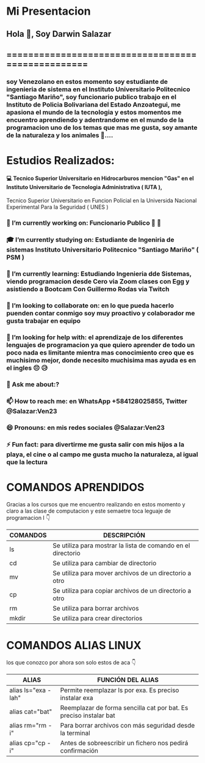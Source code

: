 # Mi Presentacion

## Hola 👋, Soy Darwin Salazar 

## ==================================================
### soy Venezolano en estos momento soy estudiante de ingenieria de sistema en el Instituto Universitario Politecnico "Santiago Mariño", soy funcionario publico trabajo en el Instituto de Policia Bolivariana del Estado Anzoategui, me apasiona el mundo de la tecnologia y estos momentos me encuentro aprendiendo y adentrandome en el mundo de la programacion uno de los temas que mas me gusta, soy amante de la naturaleza y los animales 🐶....

# Estudios Realizados:
#### 💻 Tecnico Superior Universitario en Hidrocarburos mencion "Gas" en el Instituto Universitario de Tecnologia Administrativa ( IUTA ),
Tecnico Superior Universitario en Funcion Policial en la Universida Nacional Experimental Para la Seguridad ( UNES )

### 🏢 I’m currently working on: Funcionario Publico 👮 🚓
### 🎓 I’m currently studying on: Estudiante de Ingeniria de sistemas Instituto Universitario Politecnico "Santiago Mariño" ( PSM )
### 🏫 I’m currently learning: Estudiando Ingenieria dde Sistemas, viendo programacion desde Cero via Zoom clases con Egg y asistiendo a Bootcam Con Guillermo Rodas via Twitch
### 👯 I’m looking to collaborate on: en lo que pueda hacerlo puenden contar conmigo soy muy proactivo y colaborador me gusta trabajar en equipo 
### 🤔 I’m looking for help with: el aprendizaje de los diferentes lenguajes de programacion ya que quiero aprender de todo un poco nada es limitante mientra mas conocimiento creo que es muchisimo mejor, donde necesito muchisima mas ayuda es en el ingles 😔 😥
### 💬 Ask me about:?
### 📫 How to reach me: en WhatsApp +584128025855, Twitter @Salazar:Ven23
### 😄 Pronouns: en mis redes sociales @Salazar:Ven23
### ⚡ Fun fact: para divertirme me gusta salir con mis hijos a la playa, el cine o al campo me gusta mucho la naturaleza, al igual que la lectura


# COMANDOS APRENDIDOS
Gracias a los cursos que me encuentro realizando en estos momento y claro a las clase de computacion y este semaetre toca leguaje de programacion I 👇

| COMANDOS | DESCRIPCIÓN |
| ------ | ------ |
| ls | Se utiliza para mostrar la lista de comando en el directorio |
| cd | Se utiliza para cambiar de directorio |
| mv | Se utiliza para mover archivos de un directorio a otro |
| cp | Se utiliza para copiar archivos de un directorio a otro |
| rm | Se utiliza para borrar archivos  |
| mkdir | Se utiliza para crear directorios |


# COMANDOS ALIAS LINUX
los que conozco por ahora son solo estos de aca 👇

 ALIAS | FUNCIÓN DEL ALIAS |
| ---------- | ----------- |
| alias ls="exa -lah" | Permite reemplazar ls por exa. Es preciso instalar exa |
| alias cat="bat" | Reemplazar de forma sencilla cat por bat. Es preciso instalar bat |
| alias rm="rm -i" | Para borrar archivos con más seguridad desde la terminal |
| alias cp="cp -i" | Antes de sobreescribir un fichero nos pedirá confirmación  |


<!--
**Salazar-Ven23/Salazar-Ven23** is a ✨ _special_ ✨ repository because its `README.md` (this file) appears on your GitHub profile.

Here are some ideas to get you started:

- 🔭 I’m currently working on ...
- 🌱 I’m currently learning ...
- 👯 I’m looking to collaborate on ...
- 🤔 I’m looking for help with ...
- 💬 Ask me about ...
- 📫 How to reach me: ...
- 😄 Pronouns: ...
- ⚡ Fun fact: ...
-->
